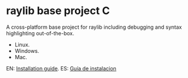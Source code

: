 # raylib base project C

A cross-platform base project for raylib including debugging and syntax highlighting out-of-the-box.

* Linux.
* Windows.
* Mac.

EN: [Installation guide](https://thescienceofcode.com/raylib-vscode-c-cpp-debug/).
ES: [Guía de instalacion](https://thescienceofcode.com/es/raylib-vscode-c-cpp-debug/)